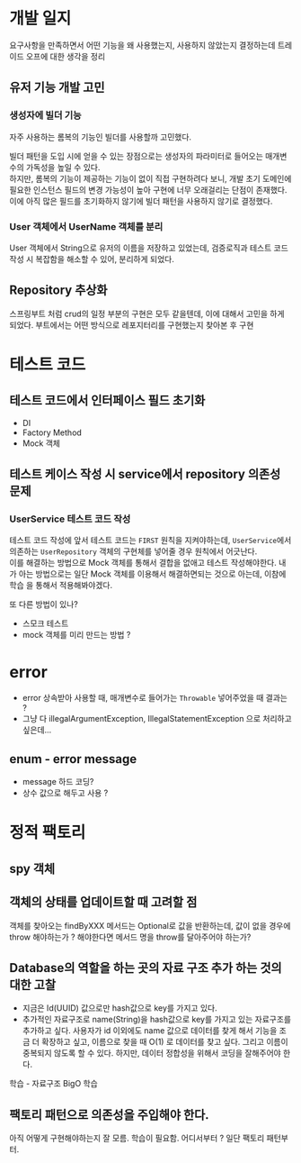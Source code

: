 # 개발 일지

요구사항을 만족하면서 어떤 기능을 왜 사용했는지, 사용하지 않았는지 결정하는데 트레이드 오프에 대한 생각을 정리

## 유저 기능 개발 고민
### 생성자에 빌더 기능
자주 사용하는 롬복의 기능인 빌더를 사용할까 고민했다. 

빌더 패턴을 도입 시에 얻을 수 있는 장점으로는 생성자의 파라미터로 들어오는 매개변수의 가독성을 높일 수 있다.   
하지만, 롬복의 기능이 제공하는 기능이 없이 직접 구현하려다 보니, 개발 초기 도메인에 필요한 인스턴스 필드의 
변경 가능성이 높아 구현에 너무 오래걸리는 단점이 존재했다. 이에 아직 많은 필드를 초기화하지 않기에 빌더 패턴을 
사용하지 않기로 결정했다.

### User 객체에서 UserName 객체를 분리   
User 객체에서 String으로 유저의 이름을 저장하고 있었는데, 검증로직과 테스트 코드 작성 시 복잡함을 해소할 수 있어,
분리하게 되었다.


## Repository 추상화 
스프링부트 처럼 crud의 일정 부분의 구현은 모두 같을텐데, 이에 대해서 고민을 하게 되었다. 부트에서는 어떤 방식으로 레포지터리를 구현했는지 찾아본 후 구현

# 테스트 코드
## 테스트 코드에서 인터페이스 필드 초기화
- DI
- Factory Method
- Mock 객체 
## 테스트 케이스 작성 시 service에서 repository 의존성 문제
### UserService 테스트 코드 작성
테스트 코드 작성에 앞서 테스트 코드는 `FIRST` 원칙을 지켜야하는데, `UserService`에서 의존하는 `UserRepository` 객체의 구현체를 넣어줄 경우 원칙에서 어긋난다.  
이를 해결하는 방법으로 Mock 객체를 통해서 결합을 없애고 테스트 작성해야한다. 내가 아는 방법으로는 일단 Mock 객체를 이용해서 해결하면되는 것으로 아는데, 이참에 학습
을 통해서 적용해봐야겠다.

또 다른 방법이 있나? 
- 스모크 테스트
- mock 객체를 미리 만드는 방법 ?
# error
- error 상속받아 사용할 때, 매개변수로 들어가는 `Throwable` 넣어주었을 때 결과는 ?
- 그냥 다 illegalArgumentException, IllegalStatementException 으로 처리하고 싶은데... 
## enum - error message
- message 하드 코딩?
- 상수 값으로 해두고 사용 ?

# 정적 팩토리 

## spy 객체

## 객체의 상태를 업데이트할 때 고려할 점
객체를 찾아오는 findByXXX 메서드는 Optional로 값을 반환하는데, 값이 없을 경우에 throw 해야하는가 ? 해야한다면 메서드 명을 throw를 달아주어야 하는가?

## Database의 역할을 하는 곳의 자료 구조 추가 하는 것의 대한 고찰
- 지금은 Id(UUID) 값으로만 hash값으로 key를 가지고 있다.
- 추가적인 자료구조로 name(String)을 hash값으로 key를 가지고 있는 자료구조를 추가하고 싶다.
사용자가 id 이외에도 name 값으로 데이터를 찾게 해서 기능을 조금 더 확장하고 싶고, 이름으로 찾을 때 O(1) 로 데이터를 찾고 싶다. 그리고 
이름이 중복되지 않도록 할 수 있다. 하지만, 데이터 정합성을 위해서 코딩을 잘해주어야 한다.

학습 - 자료구조 BigO 학습

## 팩토리 패턴으로 의존성을 주입해야 한다. 
아직 어떻게 구현해야하는지 잘 모름. 학습이 필요함. 어디서부터 ? 일단 팩토리 패턴부터. 